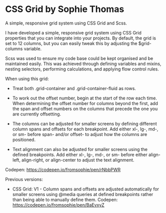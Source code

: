 # CSS Grid by Sophie Thomas
A simple, responsive grid system using CSS Grid and Scss.

I have developed a simple, responsive grid system using CSS Grid properties that you can integrate into your projects. By default, the grid is set to 12 columns, but you can easily tweak this by adjusting the $grid-columns variable.

Scss was used to ensure my code base could be kept organised and be maintained easily. This was achieved through defining variables and mixins, nesting selectors, performing calculations, and applying flow control rules.

When using this grid:

- Treat both .grid-container and .grid-container-fluid as rows.

- To work out the offset number, begin at the start of the row each time. When determining the offset number for columns beyond the first, add the span and offset numbers on the columns that precede the one you are currently offsetting.

- The columns can be adjusted for smaller screens by defining different column spans and offsets for each breakpoint. Add either xl-, lg-, md-, or sm- before span- and/or offset- to adjust how the columns are positioned.

- Text alignment can also be adjusted for smaller screens using the defined breakpoints. Add either xl-, lg-, md-, or sm- before either align-left, align-right, or align-center to adjust the text alignment.

Codepen: https://codepen.io/fromsophie/pen/rNbbPWR

Previous versions:

- CSS Grid: V1 - Column spans and offsets are adjusted automatically for smaller screens using @media queries at defined breakpoints rather than being able to manually define them. Codepen: https://codepen.io/fromsophie/pen/BaEvxyZ